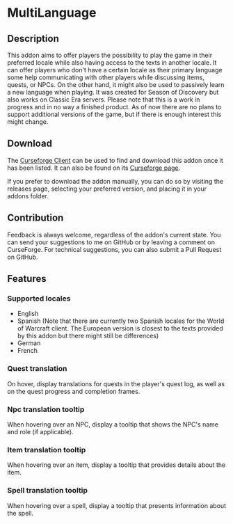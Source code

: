 # MultiLanguage

## Description
This addon aims to offer players the possibility to play the game in their preferred locale while also having access to the texts in another locale. It can offer players who don't have a certain locale as their primary language some help communicating with other players while discussing items, quests, or NPCs. On the other hand, it might also be used to passively learn a new language when playing. It was created for Season of Discovery but also works on Classic Era servers. Please note that this is a work in progress and in no way a finished product. As of now there are no plans to support additional versions of the game, but if there is enough interest this might change.

## Download
The [Curseforge Client](https://curseforge.overwolf.com/) can be used to find and download this addon once it has been listed. It can also be found on its [Curseforge page](https://www.curseforge.com/wow/addons/multilanguage).

If you prefer to download the addon manually, you can do so by visiting the releases page, selecting your preferred version, and placing it in your addons folder.

## Contribution
Feedback is always welcome, regardless of the addon's current state. You can send your suggestions to me on GitHub or by leaving a comment on CurseForge. For technical suggestions, you can also submit a Pull Request on GitHub.

## Features

### Supported locales
- English
- Spanish (Note that there are currently two Spanish locales for the World of Warcraft client. The European version is closest to the texts provided by this addon but there might still be differences)
- German
- French

### Quest translation
On hover, display translations for quests in the player's quest log, as well as on the quest progress and completion frames.

### Npc translation tooltip
When hovering over an NPC, display a tooltip that shows the NPC's name and role (if applicable).

### Item translation tooltip
When hovering over an item, display a tooltip that provides details about the item.

### Spell translation tooltip
When hovering over a spell, display a tooltip that presents information about the spell.
